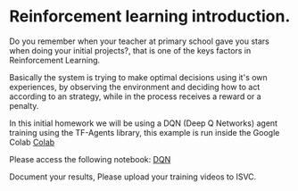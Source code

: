 # Reinforcement learning introduction.

Do you remember when your teacher at primary school gave you stars when doing your initial projects?, that is one of the keys factors in Reinforcement Learning.

Basically the system is trying to make optimal decisions using it's own experiences, by observing the environment and deciding how to act according to an strategy, while in the process receives a reward or a penalty.

In this initial homework we will be using a DQN (Deep Q Networks) agent training using the TF-Agents library, this example is run inside the Google Colab [Colab](https://colab.research.google.com/notebooks/intro.ipynb)

Please access the following notebook: [DQN](https://colab.research.google.com/github/tensorflow/agents/blob/master/docs/tutorials/1_dqn_tutorial.ipynb)

Document your results, Please upload your training videos to ISVC.

